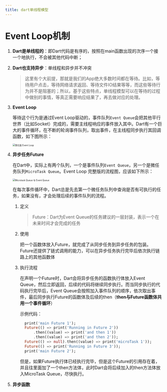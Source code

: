 ```yaml
---
title: dart单线程模型
---
```


# Event Loop机制

1. **Dart是单线程的**：即Dart代码是有序的，按照在main函数出现的次序一个接一个地执行，不会被其他代码中断；

2. **Dart也支持异步**：单线程和异步并不冲突

   >这里有个大前提，那就是我们的App绝大多数时间都在等待。比如，等待用户点击，等待网络请求返回、等待文件IO结果等等，而这些等待行为并不是阻塞的；所以，基于这些特点，单线程模型可以在等待的过程中做别的事情，等真正需要响应结果了，再去做对应的处理。
   
3. **Event Loop**

   等待这个行为是通过Event Loop驱动的，事件队列`Event Queue`会把其他平行世界（比如Socket）完成的，需要主线程响应的事件放入其中。Dart有一个巨大的事件循环，在不断的轮询事件队列，取出事件，在主线程同步执行其回调函数，如下图所示：

   <img src="https://static001.geekbang.org/resource/image/0c/ec/0cb6e6d34295cef460e48d139bc944ec.png" alt="简化版 Event Loop" style="zoom:50%;" />

4. **异步任务Future**

   在Dart中，实际上有两个队列，一个是事件队列`Event Queue`，另一个是微任务队列`MicroTask Queue`。Event Loop 完整版的流程图，应该如下所示：

   <img src="https://static001.geekbang.org/resource/image/70/bc/70dc4e1c222ddfaee8aa06df85c22bbc.png" alt="Microtask Queue 与 Event Queue" style="zoom:50%;" />
   
   在每次事件循环中，Dart总是先去第一个微任务队列中查询是否有可执行的任务，如果没有，才会处理后续的事件队列的流程。
   
   1. 定义
   
      > Future：Dart为Event Queue的任务建议的一层封装，表示一个在未来时间才会完成的任务
   
   2. 使用
   
      把一个函数体放入Future，就完成了从同步任务到异步任务的包装。Future还提供了链式调用的能力，可以在异步任务执行完毕后依次执行链路上的其他函数体
   
   3. 执行流程
   
      在声明一个Future时，Dart会将异步任务的函数执行体放入Event Queue，然后立即返回，后续的代码将继续同步执行。而当同步执行的代码执行完毕后，Event Queue会按照加入事件队列的顺序，依次取出事件，最后同步执行Future的函数体及后续的then（**then与Future函数体共用一个事件循环**）
   
      示例代码：
   
      ```dart
        print('main Future 1');
        Future(() => print('Running in Future 2'))
            .then((value) => print('and then 1'))
            .then((value) => print('and then 2'));
        Future(() => null).then((value) => print('microTask 1'));
        Future(() => print('Running in Future 3'));
        print('main Future 2');
      ```
   
      但是，如果Future执行体已经执行完毕，但是这个Future的引用存在着，并且往里面加了一个then方法体，此时Dart会将后续加入的then方法体放入MicroTask Queue，尽快执行。
   
5. **异步函数**
